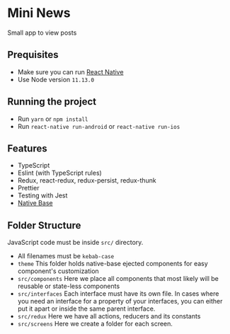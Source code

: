 # Mini News
Small app to view posts

## Prequisites
- Make sure you can run [React Native](https://facebook.github.io/react-native/docs/getting-started)
- Use Node version `11.13.0`

## Running the project
- Run `yarn` or `npm install`
- Run `react-native run-android` or `react-native run-ios`

## Features
- TypeScript
- Eslint (with TypeScript rules)
- Redux, react-redux, redux-persist, redux-thunk
- Prettier
- Testing with Jest
- [Native Base](https://nativebase.io/)

## Folder Structure
JavaScript code must be inside `src/` directory.
- All filenames must be `kebab-case`
- `theme` This folder holds native-base ejected components for easy component's customization
- `src/components` Here we place all components that most likely will be reusable or state-less components
- `src/interfaces` Each interface must have its own file. In cases where you need an interface for a property of your interfaces, you can either put it apart or inside the same parent interface.
- `src/redux` Here we have all actions, reducers and its constants
- `src/screens` Here we create a folder for each screen.
